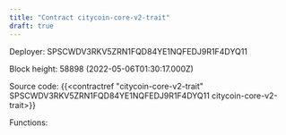 ```yaml
---
title: "Contract citycoin-core-v2-trait"
draft: true
---
```

Deployer: SPSCWDV3RKV5ZRN1FQD84YE1NQFEDJ9R1F4DYQ11


 



Block height: 58898 (2022-05-06T01:30:17.000Z)

Source code: {{<contractref "citycoin-core-v2-trait" SPSCWDV3RKV5ZRN1FQD84YE1NQFEDJ9R1F4DYQ11 citycoin-core-v2-trait>}}

Functions:


